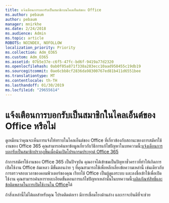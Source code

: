 ```yaml
---
title: แจ้งเตือนการบอกรับเป็นสมาชิกบนไคลเอ็นต์ของ Office
ms.author: pebaum
author: pebaum
manager: mnirkhe
ms.date: 2/24/2018
ms.audience: Admin
ms.topic: article
ROBOTS: NOINDEX, NOFOLLOW
localization_priority: Priority
ms.collection: Adm_O365
ms.custom: Adm_O365
ms.assetid: 07b5e37e-c6f5-47fc-bd6f-9419a77d2320
ms.openlocfilehash: 0ab0f05a871f338a283ecc10aad958455c19db19
ms.sourcegitcommit: 0ae6cbb8cf2836da98300767ed81b411d6551bee
ms.translationtype: MT
ms.contentlocale: th-TH
ms.lasthandoff: 01/30/2019
ms.locfileid: "29655614"
---
```

# <a name="subscription-notice-in-your-office-client"></a>แจ้งเตือนการบอกรับเป็นสมาชิกในไคลเอ็นต์ของ Office หรือไม่

ดูเหมือนว่าคุณจะเห็นการแจ้งให้ทราบในไคลเอ็นต์ของ Office ที่เกี่ยวข้องกับสถานะของการสมัครใช้งานของ Office 365 คุณสามารถค้นหาข้อมูลเกี่ยวกับวิธีการแก้ไขปัญหาในบทความนี้:[แจ้งเตือนการบอกรับเป็นสมาชิกปรากฏขึ้นเมื่อฉันเปิดโปรแกรมประยุกต์ Office 365](https://support.office.com/article/https://support.office.com/article/A-subscription-notice-appears-when-I-open-an-Office-365-application-4cabe32c-f594-4c0e-9191-3d3ade10cceb.aspx)
  
ถ้าการสมัครใช้งานของ Office 365 เป็นปัจจุบัน คุณอาจได้เข้าชมเป็นปัญหาชั่วคราวที่ทำให้เกิดการเปิดใช้งาน Office ล้มเหลว มีขั้นตอนง่าย ๆ ที่คุณสามารถใช้เพื่อหลีกเลี่ยงข้อความเหล่านี้ เช่นเดียวกับการตรวจสอบเวลาของคอมพิวเตอร์ของคุณ เรียกใช้ Office เป็นผู้ดูแลระบบ และลงชื่อเข้าใช้เพื่อเปิดใช้งาน คุณสามารถค้นหารายละเอียดขั้นตอนการแก้ไขปัญหาเหล่านั้นในบทความนี้:[ผลิตภัณฑ์สิทธิ์และข้อผิดพลาดในการเปิดใช้งานใน Office](https://support.office.com/article/https://support.office.com/article/Unlicensed-Product-and-activation-errors-in-Office-0d23d3c0-c19c-4b2f-9845-5344fedc4380.aspx)ได้ 
  
ถ้าสิ่งเหล่านี้ไม่ได้ผลสำหรับคุณ โปรดติดต่อเรา มีการเชื่อมโยงด้านล่าง และเราจะยินดีที่จะช่วย
  

